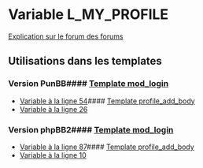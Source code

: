 # Variable L_MY_PROFILE
[Explication sur le forum des forums](http://forum.forumactif.com/t294113-listing-des-variables#L_MY_PROFILE)
## Utilisations dans les templates
### Version PunBB#### [Template mod_login](punbb/mod_login.md)
* [Variable à la ligne 54](../punbb/mod_login.tpl#L54)#### [Template profile_add_body](punbb/profile_add_body.md)
* [Variable à la ligne 26](../punbb/profile_add_body.tpl#L26)
### Version phpBB2#### [Template mod_login](subsilver/mod_login.md)
* [Variable à la ligne 87](../subsilver/mod_login.tpl#L87)#### [Template profile_add_body](subsilver/profile_add_body.md)
* [Variable à la ligne 10](../subsilver/profile_add_body.tpl#L10)